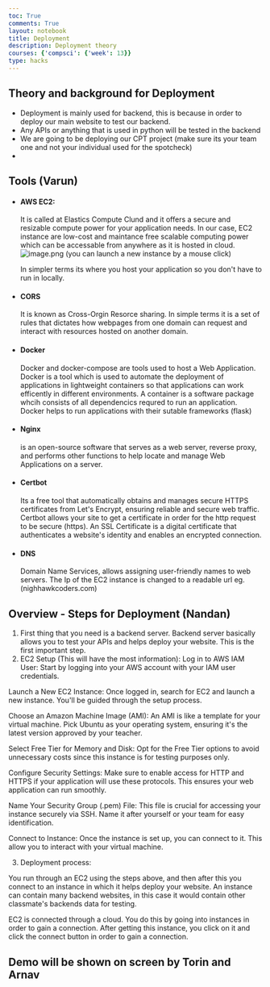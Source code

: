 ```yaml
---
toc: True
comments: True
layout: notebook
title: Deployment
description: Deployment theory
courses: {'compsci': {'week': 13}}
type: hacks
---
```


## Theory and background for Deployment

- Deployment is mainly used for backend, this is because in order to deploy our main website to test our backend.
- Any APIs or anything that is used in python will be tested in the backend
- We are going to be deploying our CPT project (make sure its your team one and not your individual used for the spotcheck)
- 

## Tools (Varun)

- #### AWS EC2:  
    It is called at Elastics Compute Clund and it offers a secure and resizable compute power for your application needs. In our case, EC2 instance are low-cost and maintance free scalable computing power which can be accessable from anywhere as it is hosted in cloud. 
    ![image.png](attachment:image.png)
    (you can launch a new instance by a mouse click)

    In simpler terms its where you host your application so you don't have to run in locally.

- #### CORS
    It is known as Cross-Orgin Resorce sharing. In simple terms it is a set of rules that dictates how webpages from one domain can request and interact with resources hosted on another domain.

- #### Docker
    Docker and docker-compose are tools used to host a Web Application. Docker is a tool which is used to automate the deployment of applications in lightweight containers so that applications can work efficently in different environments. A container is a software package whcih consists of all dependencics requred to run an application. Docker helps to run applications with their sutable frameworks (flask)

- #### Nginx
     is an open-source software that serves as a web server, reverse proxy, and performs other functions to help locate and manage Web Applications on a server.


- #### Certbot
     Its a free tool that automatically obtains and manages secure HTTPS certificates from Let's Encrypt, ensuring reliable and secure web traffic. Certbot allows your site to get a certificate in order for the http request to be secure (https). An SSL Certificate is a digital certificate that authenticates a website's identity and enables an encrypted connection.


- #### DNS
     Domain Name Services, allows assigning user-friendly names to web servers. The Ip of the EC2 instance is changed to a readable url eg.(nighhawkcoders.com)



## Overview - Steps for Deployment (Nandan)

1. First thing that you need is a backend server. Backend server basically allows you to test your APIs and helps deploy your website. This is the first important step.
2. EC2 Setup (This will have the most information):
Log in to AWS IAM User: Start by logging into your AWS account with your IAM user credentials.

Launch a New EC2 Instance: Once logged in, search for EC2 and launch a new instance. You'll be guided through the setup process.

Choose an Amazon Machine Image (AMI): An AMI is like a template for your virtual machine. Pick Ubuntu as your operating system, ensuring it's the latest version approved by your teacher.

Select Free Tier for Memory and Disk: Opt for the Free Tier options to avoid unnecessary costs since this instance is for testing purposes only.

Configure Security Settings: Make sure to enable access for HTTP and HTTPS if your application will use these protocols. This ensures your web application can run smoothly.

Name Your Security Group (.pem) File: This file is crucial for accessing your instance securely via SSH. Name it after yourself or your team for easy identification.

Connect to Instance: Once the instance is set up, you can connect to it. This allow you to interact with your virtual machine.


3. Deployment process:

You run through an EC2 using the steps above, and then after this you connect to an instance in which it helps deploy your website. An instance can contain many backend websites, in this case it would contain other classmate's backends data for testing. 

EC2 is connected through a cloud. You do this by going into instances in order to gain a connection. After getting this instance, you click on it and click the connect button in order to gain a connection. 





## Demo will be shown on screen by Torin and Arnav
